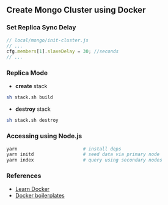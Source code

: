 ## Create Mongo Cluster using Docker


### Set Replica Sync Delay
```javascript
// local/mongo/init-cluster.js
// ...
cfg.members[1].slaveDelay = 30; //seconds
// ...
```

### Replica Mode
- **create** stack
```sh
sh stack.sh build
```
- **destroy** stack
```sh
sh stack.sh destroy
```

### Accessing using Node.js
```sh
yarn                        # install deps
yarn initd                  # seed data via primary node
yarn index                  # query using secondary nodes
```

<!-- I will add the sharded version in future -->


### References
- [Learn Docker](https://github.com/willitscale/learning-docker/tree/master/tutorial-12)
- [Docker boilerplates](https://github.com/drginm/docker-boilerplates/tree/master/mongodb-replicaset)
